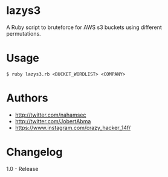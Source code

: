 # lazys3

A Ruby script to bruteforce for AWS s3 buckets using different permutations.

# Usage 

```
$ ruby lazys3.rb <BUCKET_WORDLIST> <COMPANY> 
```

# Authors
- http://twitter.com/nahamsec
- http://twitter.com/JobertAbma
- https://www.instagram.com/crazy_hacker_14f/

# Changelog 

1.0 - Release
